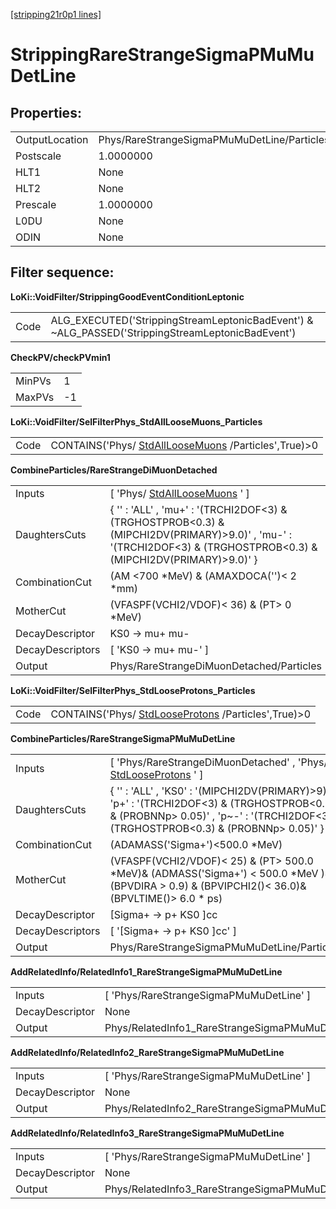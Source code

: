 [[stripping21r0p1 lines]](./stripping21r0p1-index)

# StrippingRareStrangeSigmaPMuMuDetLine

## Properties:

|                |                                             |
|----------------|---------------------------------------------|
| OutputLocation | Phys/RareStrangeSigmaPMuMuDetLine/Particles |
| Postscale      | 1.0000000                                   |
| HLT1           | None                                        |
| HLT2           | None                                        |
| Prescale       | 1.0000000                                   |
| L0DU           | None                                        |
| ODIN           | None                                        |

## Filter sequence:

**LoKi::VoidFilter/StrippingGoodEventConditionLeptonic**

|      |                                                                                                   |
|------|---------------------------------------------------------------------------------------------------|
| Code | ALG_EXECUTED('StrippingStreamLeptonicBadEvent') & \~ALG_PASSED('StrippingStreamLeptonicBadEvent') |

**CheckPV/checkPVmin1**

|        |     |
|--------|-----|
| MinPVs | 1   |
| MaxPVs | -1  |

**LoKi::VoidFilter/SelFilterPhys_StdAllLooseMuons_Particles**

|      |                                                                                             |
|------|---------------------------------------------------------------------------------------------|
| Code | CONTAINS('Phys/ [StdAllLooseMuons](./stripping21r0p1-stdallloosemuons) /Particles',True)\>0 |

**CombineParticles/RareStrangeDiMuonDetached**

|                  |                                                                                                                                                                        |
|------------------|------------------------------------------------------------------------------------------------------------------------------------------------------------------------|
| Inputs           | [ 'Phys/ [StdAllLooseMuons](./stripping21r0p1-stdallloosemuons) ' ]                                                                                                  |
| DaughtersCuts    | { '' : 'ALL' , 'mu+' : '(TRCHI2DOF\<3) & (TRGHOSTPROB\<0.3) & (MIPCHI2DV(PRIMARY)\>9.0)' , 'mu-' : '(TRCHI2DOF\<3) & (TRGHOSTPROB\<0.3) & (MIPCHI2DV(PRIMARY)\>9.0)' } |
| CombinationCut   | (AM \<700 \*MeV) & (AMAXDOCA('')\< 2 \*mm)                                                                                                                             |
| MotherCut        | (VFASPF(VCHI2/VDOF)\< 36) & (PT\> 0 \*MeV)                                                                                                                             |
| DecayDescriptor  | KS0 -\> mu+ mu-                                                                                                                                                        |
| DecayDescriptors | [ 'KS0 -\> mu+ mu-' ]                                                                                                                                                |
| Output           | Phys/RareStrangeDiMuonDetached/Particles                                                                                                                               |

**LoKi::VoidFilter/SelFilterPhys_StdLooseProtons_Particles**

|      |                                                                                           |
|------|-------------------------------------------------------------------------------------------|
| Code | CONTAINS('Phys/ [StdLooseProtons](./stripping21r0p1-stdlooseprotons) /Particles',True)\>0 |

**CombineParticles/RareStrangeSigmaPMuMuDetLine**

|                  |                                                                                                                                                                                          |
|------------------|------------------------------------------------------------------------------------------------------------------------------------------------------------------------------------------|
| Inputs           | [ 'Phys/RareStrangeDiMuonDetached' , 'Phys/ [StdLooseProtons](./stripping21r0p1-stdlooseprotons) ' ]                                                                                   |
| DaughtersCuts    | { '' : 'ALL' , 'KS0' : '(MIPCHI2DV(PRIMARY)\>9)' , 'p+' : '(TRCHI2DOF\<3) & (TRGHOSTPROB\<0.3) & (PROBNNp\> 0.05)' , 'p\~-' : '(TRCHI2DOF\<3) & (TRGHOSTPROB\<0.3) & (PROBNNp\> 0.05)' } |
| CombinationCut   | (ADAMASS('Sigma+')\<500.0 \*MeV)                                                                                                                                                         |
| MotherCut        | (VFASPF(VCHI2/VDOF)\< 25) & (PT\> 500.0 \*MeV)& (ADMASS('Sigma+') \< 500.0 \*MeV )& (BPVDIRA \> 0.9) & (BPVIPCHI2()\< 36.0)& (BPVLTIME()\> 6.0 \* ps)                                    |
| DecayDescriptor  | [Sigma+ -\> p+ KS0 ]cc                                                                                                                                                                 |
| DecayDescriptors | [ '[Sigma+ -\> p+ KS0 ]cc' ]                                                                                                                                                         |
| Output           | Phys/RareStrangeSigmaPMuMuDetLine/Particles                                                                                                                                              |

**AddRelatedInfo/RelatedInfo1_RareStrangeSigmaPMuMuDetLine**

|                 |                                                          |
|-----------------|----------------------------------------------------------|
| Inputs          | [ 'Phys/RareStrangeSigmaPMuMuDetLine' ]                |
| DecayDescriptor | None                                                     |
| Output          | Phys/RelatedInfo1_RareStrangeSigmaPMuMuDetLine/Particles |

**AddRelatedInfo/RelatedInfo2_RareStrangeSigmaPMuMuDetLine**

|                 |                                                          |
|-----------------|----------------------------------------------------------|
| Inputs          | [ 'Phys/RareStrangeSigmaPMuMuDetLine' ]                |
| DecayDescriptor | None                                                     |
| Output          | Phys/RelatedInfo2_RareStrangeSigmaPMuMuDetLine/Particles |

**AddRelatedInfo/RelatedInfo3_RareStrangeSigmaPMuMuDetLine**

|                 |                                                          |
|-----------------|----------------------------------------------------------|
| Inputs          | [ 'Phys/RareStrangeSigmaPMuMuDetLine' ]                |
| DecayDescriptor | None                                                     |
| Output          | Phys/RelatedInfo3_RareStrangeSigmaPMuMuDetLine/Particles |
